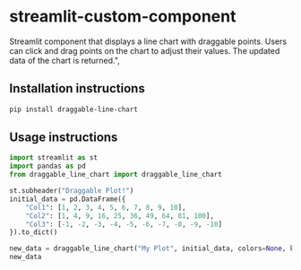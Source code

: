 # streamlit-custom-component

Streamlit component that displays a line chart with draggable points. Users can click and drag points on the chart to adjust their values. The updated data of the chart is returned.",

## Installation instructions

```sh
pip install draggable-line-chart
```

## Usage instructions

```python
import streamlit as st
import pandas as pd
from draggable_line_chart import draggable_line_chart

st.subheader("Draggable Plot!")
initial_data = pd.DataFrame({
    "Col1": [1, 2, 3, 4, 5, 6, 7, 8, 9, 10],
    "Col2": [1, 4, 9, 16, 25, 36, 49, 64, 81, 100],
    "Col3": [-1, -2, -3, -4, -5, -6, -7, -8, -9, -10]
}).to_dict()

new_data = draggable_line_chart("My Plot", initial_data, colors=None, key="foo")
new_data
```